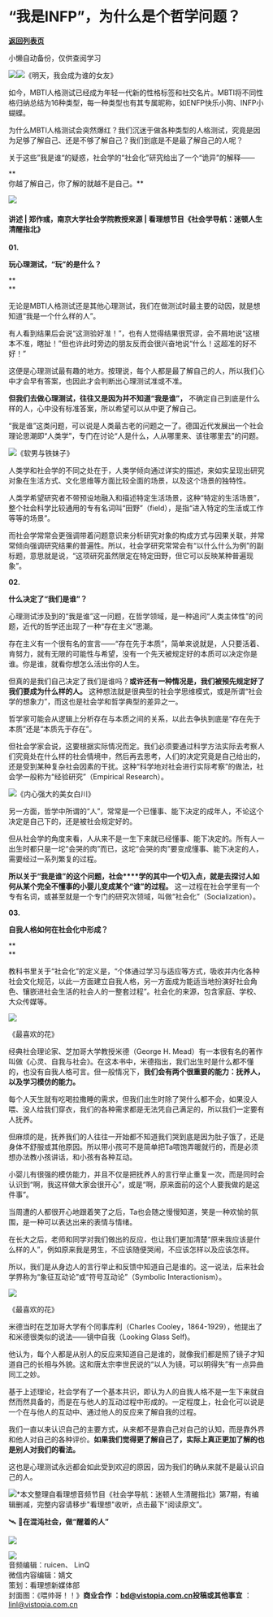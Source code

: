 # “我是INFP”，为什么是个哲学问题？

[**返回列表页**](/gzh/看理想)

小懒自动备份，仅供查阅学习

![](https://mmbiz.qpic.cn/mmbiz_png/aP7vrTpXJxRA0ViaNRqia18YGj5LgX4VSibTFXfBlkXZakYUA8yBkEQYYmpmDmxH0IZyeY4oUcOiabiaj1PywxF6StQ/640?wx_fmt=png)![](https://mmbiz.qpic.cn/mmbiz_jpg/aP7vrTpXJxS1IK89Poew8hV7yUGTGg2n0X2dmsvaXyTrx2eEmIusrAwsWKQlNVEJdyO1oVdTwd5SqUUm9Y8ILQ/640?wx_fmt=jpeg)《明天，我会成为谁的女友》  

如今，MBTI人格测试已经成为年轻一代新的性格标签和社交名片。MBTI将不同性格归纳总结为16种类型，每一种类型也有其专属昵称，如ENFP快乐小狗、INFP小蝴蝶。

  

为什么MBTI人格测试会突然爆红？我们沉迷于做各种类型的人格测试，究竟是因为足够了解自己、还是不够了解自己？我们到底是不是最了解自己的人呢？

  

关于这些”我是谁“的疑惑，社会学的“社会化”研究给出了一个“诡异”的解释——

**  
你越了解自己，你了解的就越不是自己。**

  
![](https://mmbiz.qpic.cn/mmbiz_png/aP7vrTpXJxRA0ViaNRqia18YGj5LgX4VSibyicaNpfZMjSJFGHr85glQV0UvxPDGJ30TMHYUPnUHgbYyqpCwF83EGw/640?wx_fmt=png)  

#### 讲述 | 郑作彧，南京大学社会学院教授来源 | 看理想节目《社会学导航：迷顿人生清醒指北》

  
**01.**

**玩心理测试，“玩”的是什么？**

**  
**

无论是MBTI人格测试还是其他心理测试，我们在做测试时最主要的动因，就是想知道“我是一个什么样的人”。

  

有人看到结果后会说“这测验好准！”，也有人觉得结果很荒谬，会不屑地说“这根本不准，瞎扯！”但也许此时旁边的朋友反而会很兴奋地说“什么！这超准的好不好！”

  

这便是心理测试最有趣的地方。按理说，每个人都是最了解自己的人，所以我们心中才会早有答案，也因此才会判断出心理测试准或不准。

  

**但我们去做心理测试，往往又是因为并不知道“我是谁”，** 不确定自己到底是什么样的人，心中没有标准答案，所以希望可以从中更了解自己。

  

“我是谁”这类问题，可以说是人类最古老的问题之一了。德国近代发展出一个社会理论思潮即“人类学”，专门在讨论“人是什么，人从哪里来、该往哪里去”的问题。

  

![](https://mmbiz.qpic.cn/mmbiz_jpg/aP7vrTpXJxS1IK89Poew8hV7yUGTGg2nNfgXVm2E5YgWhX1eZHvAm26wdEtMxice8ayIicvFsWKxvdgpgQEC5qYA/640?wx_fmt=jpeg&from;=appmsg)《软男与铁妹子》  

人类学和社会学的不同之处在于，人类学倾向通过详实的描述，来如实呈现出研究对象在生活方式、文化思维等方面比较全面的场景，以及这个场景的独特性。

  

人类学希望研究者不带预设地融入和描述特定生活场景，这种“特定的生活场景”，整个社会科学比较通用的专有名词叫“田野”（field），是指“进入特定的生活或工作等等的场景”。

  

而社会学常常会更强调带着问题意识来分析研究对象的构成方式与因果关联，并常常倾向强调研究结果的普遍性。所以，社会学研究常常会有“以什么什么为例”的副标题，意思就是说，“这项研究虽然限定在特定田野，但它可以反映某种普遍现象”。

  

**02.**

**什么决定了“我们是谁”？**

  

心理测试涉及到的“我是谁”这一问题，在哲学领域，是一种追问“人类主体性”的问题，近代的哲学还出现了一种“存在主义”思潮。

  

存在主义有一个很有名的宣言——“存在先于本质”，简单来说就是，人只要活着、肯努力，就有无限的可能性与希望，没有一个先天被规定好的本质可以决定你是谁。你是谁，就看你想怎么活出你的人生。

  

但真的是我们自己决定了我们是谁吗？**或许还有一种情况是，我们被预先规定好了我们要成为什么样的人。**
这种想法就是很典型的社会学思维模式，或是所谓“社会学的想象力”，而这也是社会学和哲学典型的差异之一。

  

哲学家可能会从逻辑上分析存在与本质之间的关系，以此去争执到底是“存在先于本质”还是“本质先于存在”。

  

但社会学家会说，这要根据实际情况而定。我们必须要通过科学方法实际去考察人们究竟处在什么样的社会情境中，然后再去思考，人们的决定究竟是自己给出的，还是受到某种复杂社会因素的干扰。这种“科学地对社会进行实际考察”的做法，社会学一般称为“经验研究”（Empirical
Research）。

  

![](https://mmbiz.qpic.cn/mmbiz_jpg/aP7vrTpXJxS1IK89Poew8hV7yUGTGg2nib8T4UF8azl78WLz6x17j8FQkkBia8ib5SyRrGyQmBsjEOODByADWicVfQ/640?wx_fmt=jpeg&from;=appmsg)《内心强大的美女白川》  

另一方面，哲学中所谓的“人”，常常是一个已懂事、能下决定的成年人，不论这个决定是自己下的，还是被社会规定好的。

  

但从社会学的角度来看，人从来不是一生下来就已经懂事、能下决定的。所有人一出生时都只是一坨“会哭的肉”而已，这坨“会哭的肉”要变成懂事、能下决定的人，需要经过一系列繁复的过程。

  

**所以关于“我是谁”的这个问题，社会****学的其中一个切入点，就是去探讨人如何从某个完全不懂事的小婴儿变成某个“谁”的过程。**
这一过程在社会学里有一个专有名词，或甚至就是一个专门的研究次领域，叫做“社会化”（Socialization）。

  

**03.**

**自我人格如何在社会化中形成？**

**  
**

教科书里关于“社会化”的定义是，“个体通过学习与适应等方式，吸收并内化各种社会文化规范，以此一方面建立自我人格，另一方面成为能适当地扮演好社会角色、镶嵌进社会生活的社会人的一整套过程”。社会化的来源，包含家庭、学校、大众传媒等。

  

![](https://mmbiz.qpic.cn/mmbiz_jpg/aP7vrTpXJxS1IK89Poew8hV7yUGTGg2nZZaBiaGXFykXibTwAiaQ0RXehWUGvARYia2GWok1oIPKsZOxTcRrzwpXrQ/640?wx_fmt=jpeg&from;=appmsg)

《最喜欢的花》

  

经典社会理论家、芝加哥大学教授米德（George H.
Mead）有一本很有名的著作叫做《心灵、自我与社会》。在这本书中，米德指出，我们出生时是什么都不懂的，也没有自我人格可言。但一般情况下，**我们会有两个很重要的能力：抚养人，以及学习模仿的能力。**

  

每个人天生就有吃喝拉撒睡的需求，但我们出生时除了哭什么都不会，如果没人喂、没人给我们穿衣，我们的各种需求都是无法凭自己满足的，所以我们一定要有人抚养。

  

但麻烦的是，抚养我们的人往往一开始都不知道我们哭到底是因为肚子饿了，还是身体不舒服或其他原因。所以带小孩可不是简单把Ta喂饱弄暖就行的，而是必须想办法教小孩讲话，和小孩有各种互动。

  

小婴儿有很强的模仿能力，并且不仅是把抚养人的言行举止重复一次，而是同时会认识到“啊，我这样做大家会很开心”，或是“啊，原来面前的这个人要我做的是这件事”。

  

当周遭的人都很开心地跟着笑了之后，Ta也会随之慢慢知道，笑是一种欢愉的氛围，是一种可以表达出来的表情与情绪。

  

在长大之后，老师和同学对我们做出的反应，也让我们更加清楚“原来我应该是什么样的人”，例如原来我是男生，不应该随便哭闹，不应该怎样以及应该怎样。

  

所以，我们是从身边人的言行举止和反馈中知道自己是谁的。这一说法，后来社会学界称为“象征互动论”或“符号互动论”（Symbolic
Interactionism）。

  

![](https://mmbiz.qpic.cn/mmbiz_jpg/aP7vrTpXJxS1IK89Poew8hV7yUGTGg2n72nf7eUk8erwnXYbQUlR4zCjbiaULcHMrNjnwEhR45tuMelPQObvFibQ/640?wx_fmt=jpeg&from;=appmsg)

《最喜欢的花》

  

米德当时在芝加哥大学有个同事库利（Charles Cooley，1864-1929），他提出了和米德很类似的说法——镜中自我（Looking Glass
Self)。

  

他认为，每个人都是从别人的反应来知道自己是谁的，就像我们都是照了镜子才知道自己的长相与外貌。这和唐太宗李世民说的“以人为镜，可以明得失”有一点异曲同工之妙。

  

基于上述理论，社会学有了一个基本共识，即认为人的自我人格不是一生下来就自然而然具备的，而是在与他人的互动过程中形成的。一定程度上，社会化可以说是一个在与他人的互动中、通过他人的反应来了解自我的过程。

  

我们一直以来认识自己的主要方式，从来都不是靠自己对自己的认知，而是靠外界和他人对自己的各种评价。**如果我们觉得更了解自己了，实际上真正更加了解的也是别人对我们的看法。**

  

这也是心理测试永远都会如此受到欢迎的原因，因为我们的确从来就不是最认识自己的人。

  

![](https://mmbiz.qpic.cn/mmbiz_png/aP7vrTpXJxRA0ViaNRqia18YGj5LgX4VSibCtkY28xLiaOEanibJrx7E0bWiaH8tRc0WkaCZ35VoiabPsr0urCBdAzT9Q/640?wx_fmt=other&wxfrom;=5&wx;_lazy=1&wx;_co=1&tp;=webp)*本文整理自看理想音频节目《社会学导航：迷顿人生清醒指北》第7期，有编辑删减，完整内容请移步"看理想"收听，点击最下“阅读原文”。

  

🛰️ 📱**在混沌社会，做“醒着的人”**

![](https://mmbiz.qpic.cn/mmbiz_jpg/aP7vrTpXJxRh5Q96ic3icHW0bxhRHcD1B1C9PLOnXnFLkibQpVedmP5SIryiaw7gngF4WuPHdxiacpqBn12Xga080GQ/640?wx_fmt=jpeg&from;=appmsg)

  
![](https://mmbiz.qpic.cn/mmbiz_png/aP7vrTpXJxRA0ViaNRqia18YGj5LgX4VSibCtkY28xLiaOEanibJrx7E0bWiaH8tRc0WkaCZ35VoiabPsr0urCBdAzT9Q/640?wx_fmt=other&tp;=webp&wxfrom;=5&wx;_lazy=1&wx;_co=1)  
音频编辑：ruicen、 LinQ  
微信内容编辑：婧文  
策划：看理想新媒体部  
封面图：《喂帅哥！！》******商业合作** ：bd@vistopia.com.cn**投稿或其他事宜** ：linl@vistopia.com.cn

